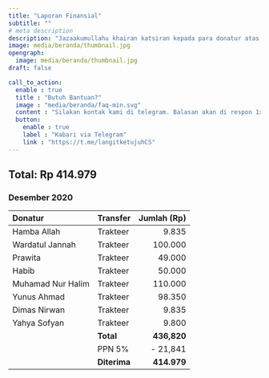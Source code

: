 ```yaml
---
title: "Laporan Finansial"
subtitle: ""
# meta description
description: "Jazaakumullahu khairan katsiran kepada para donatur atas donasi terbaiknya."
image: media/beranda/thumbnail.jpg
opengraph:
  image: media/beranda/thumbnail.jpg
draft: false

call_to_action:
  enable : true
  title : "Butuh Bantuan?"
  image : "media/beranda/faq-min.svg"
  content : "Silakan kontak kami di telegram. Balasan akan di respon 1x3 jam."
  button:
    enable : true
    label : "Kabari via Telegram"
    link : "https://t.me/langitketujuhCS"
---
```


## Total: Rp 414.979

### Desember 2020

**Donatur** | **Transfer** | **Jumlah (Rp)** 
:--- | :--- | ---: 
Hamba Allah | Trakteer | 9.835
Wardatul Jannah | Trakteer | 100.000
Prawita | Trakteer | 49.000
Habib | Trakteer | 50.000
Muhamad Nur Halim | Trakteer | 110.000
Yunus Ahmad | Trakteer | 98.350
Dimas Nirwan | Trakteer | 9.835
Yahya Sofyan| Trakteer | 9.800
| | **Total** | **436,820**
| | PPN 5% | - 21,841
| | **Diterima** | **414.979**
